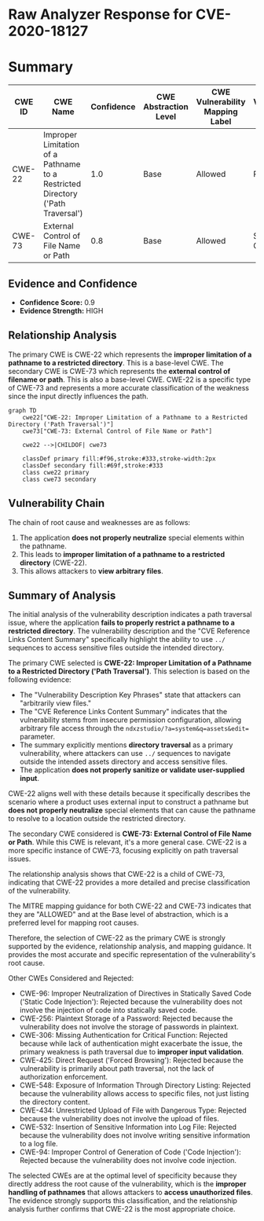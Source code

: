 # Raw Analyzer Response for CVE-2020-18127

# Summary
| CWE ID | CWE Name | Confidence | CWE Abstraction Level | CWE Vulnerability Mapping Label | CWE-Vulnerability Mapping Notes |
|---|---|---|---|---|---|
| CWE-22 | Improper Limitation of a Pathname to a Restricted Directory ('Path Traversal') | 1.0 | Base | Allowed | Primary CWE |
| CWE-73 | External Control of File Name or Path | 0.8 | Base | Allowed | Secondary Candidate |

## Evidence and Confidence

*   **Confidence Score:** 0.9
*   **Evidence Strength:** HIGH

## Relationship Analysis
The primary CWE is CWE-22 which represents the **improper limitation of a pathname to a restricted directory**. This is a base-level CWE. The secondary CWE is CWE-73 which represents the **external control of filename or path**. This is also a base-level CWE. CWE-22 is a specific type of CWE-73 and represents a more accurate classification of the weakness since the input directly influences the path.

```mermaid
graph TD
    cwe22["CWE-22: Improper Limitation of a Pathname to a Restricted Directory ('Path Traversal')"]
    cwe73["CWE-73: External Control of File Name or Path"]
    
    cwe22 -->|CHILDOF| cwe73
    
    classDef primary fill:#f96,stroke:#333,stroke-width:2px
    classDef secondary fill:#69f,stroke:#333
    class cwe22 primary
    class cwe73 secondary
```

## Vulnerability Chain
The chain of root cause and weaknesses are as follows:
1.  The application **does not properly neutralize** special elements within the pathname.
2.  This leads to **improper limitation of a pathname to a restricted directory** (CWE-22).
3.  This allows attackers to **view arbitrary files**.

## Summary of Analysis
The initial analysis of the vulnerability description indicates a path traversal issue, where the application **fails to properly restrict a pathname to a restricted directory**. The vulnerability description and the "CVE Reference Links Content Summary" specifically highlight the ability to use `../` sequences to access sensitive files outside the intended directory.

The primary CWE selected is **CWE-22: Improper Limitation of a Pathname to a Restricted Directory ('Path Traversal')**. This selection is based on the following evidence:

*   The "Vulnerability Description Key Phrases" state that attackers can "arbitrarily view files."
*   The "CVE Reference Links Content Summary" indicates that the vulnerability stems from insecure permission configuration, allowing arbitrary file access through the `ndxzstudio/?a=system&q=assets&edit=` parameter.
*   The summary explicitly mentions **directory traversal** as a primary vulnerability, where attackers can use `../` sequences to navigate outside the intended assets directory and access sensitive files.
*   The application **does not properly sanitize or validate user-supplied input**.

CWE-22 aligns well with these details because it specifically describes the scenario where a product uses external input to construct a pathname but **does not properly neutralize** special elements that can cause the pathname to resolve to a location outside the restricted directory.

The secondary CWE considered is **CWE-73: External Control of File Name or Path**. While this CWE is relevant, it's a more general case. CWE-22 is a more specific instance of CWE-73, focusing explicitly on path traversal issues.

The relationship analysis shows that CWE-22 is a child of CWE-73, indicating that CWE-22 provides a more detailed and precise classification of the vulnerability.

The MITRE mapping guidance for both CWE-22 and CWE-73 indicates that they are "ALLOWED" and at the Base level of abstraction, which is a preferred level for mapping root causes.

Therefore, the selection of CWE-22 as the primary CWE is strongly supported by the evidence, relationship analysis, and mapping guidance. It provides the most accurate and specific representation of the vulnerability's root cause.

Other CWEs Considered and Rejected:

*   CWE-96: Improper Neutralization of Directives in Statically Saved Code ('Static Code Injection'): Rejected because the vulnerability does not involve the injection of code into statically saved code.
*   CWE-256: Plaintext Storage of a Password: Rejected because the vulnerability does not involve the storage of passwords in plaintext.
*   CWE-306: Missing Authentication for Critical Function: Rejected because while lack of authentication might exacerbate the issue, the primary weakness is path traversal due to **improper input validation**.
*   CWE-425: Direct Request ('Forced Browsing'): Rejected because the vulnerability is primarily about path traversal, not the lack of authorization enforcement.
*   CWE-548: Exposure of Information Through Directory Listing: Rejected because the vulnerability allows access to specific files, not just listing the directory content.
*   CWE-434: Unrestricted Upload of File with Dangerous Type: Rejected because the vulnerability does not involve the upload of files.
*   CWE-532: Insertion of Sensitive Information into Log File: Rejected because the vulnerability does not involve writing sensitive information to a log file.
*   CWE-94: Improper Control of Generation of Code ('Code Injection'): Rejected because the vulnerability does not involve code injection.

The selected CWEs are at the optimal level of specificity because they directly address the root cause of the vulnerability, which is the **improper handling of pathnames** that allows attackers to **access unauthorized files**. The evidence strongly supports this classification, and the relationship analysis further confirms that CWE-22 is the most appropriate choice.
